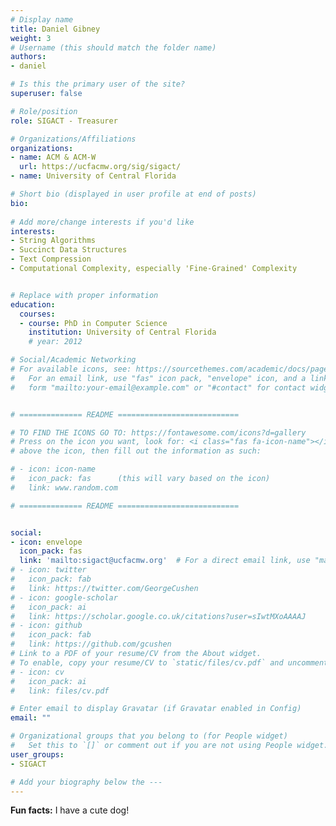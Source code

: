 ```yaml
---
# Display name
title: Daniel Gibney
weight: 3
# Username (this should match the folder name)
authors:
- daniel

# Is this the primary user of the site?
superuser: false

# Role/position
role: SIGACT - Treasurer

# Organizations/Affiliations
organizations:
- name: ACM & ACM-W
  url: https://ucfacmw.org/sig/sigact/
- name: University of Central Florida

# Short bio (displayed in user profile at end of posts)
bio: 
 
# Add more/change interests if you'd like
interests:
- String Algorithms
- Succinct Data Structures
- Text Compression
- Computational Complexity, especially 'Fine-Grained' Complexity


# Replace with proper information
education:
  courses:
  - course: PhD in Computer Science
    institution: University of Central Florida
    # year: 2012

# Social/Academic Networking
# For available icons, see: https://sourcethemes.com/academic/docs/page-builder/#icons
#   For an email link, use "fas" icon pack, "envelope" icon, and a link in the
#   form "mailto:your-email@example.com" or "#contact" for contact widget.


# ============== README ===========================

# TO FIND THE ICONS GO TO: https://fontawesome.com/icons?d=gallery
# Press on the icon you want, look for: <i class="fas fa-icon-name"></i> 
# above the icon, then fill out the information as such:

# - icon: icon-name
#   icon_pack: fas      (this will vary based on the icon)
#   link: www.random.com

# ============== README ===========================


social:
- icon: envelope
  icon_pack: fas
  link: 'mailto:sigact@ucfacmw.org'  # For a direct email link, use "mailto:test@example.org".
# - icon: twitter
#   icon_pack: fab
#   link: https://twitter.com/GeorgeCushen
# - icon: google-scholar
#   icon_pack: ai
#   link: https://scholar.google.co.uk/citations?user=sIwtMXoAAAAJ
# - icon: github
#   icon_pack: fab
#   link: https://github.com/gcushen
# Link to a PDF of your resume/CV from the About widget.
# To enable, copy your resume/CV to `static/files/cv.pdf` and uncomment the lines below.
# - icon: cv
#   icon_pack: ai
#   link: files/cv.pdf

# Enter email to display Gravatar (if Gravatar enabled in Config)
email: ""

# Organizational groups that you belong to (for People widget)
#   Set this to `[]` or comment out if you are not using People widget.
user_groups:
- SIGACT

# Add your biography below the ---
---
```

**Fun facts:** I have a cute dog!